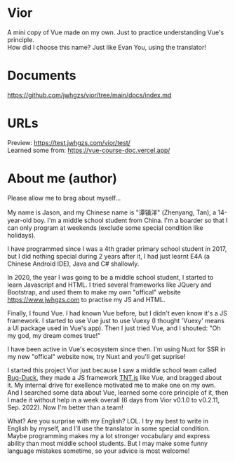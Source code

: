 # Vior
A mini copy of Vue made on my own. Just to practice understanding Vue's principle.  
How did I choose this name? Just like Evan You, using the translator!

# Documents
<https://github.com/jwhgzs/vior/tree/main/docs/index.md>

# URLs
Preview: <https://test.jwhgzs.com/vior/test/>  
Learned some from: <https://vue-course-doc.vercel.app/>

# About me (author)
Please allow me to brag about myself...

My name is Jason, and my Chinese name is "谭镇洋" (Zhenyang, Tan), a 14-year-old boy. I'm a middle school student from China. I'm a boarder so that I can only program at weekends (exclude some special condition like holidays).

I have programmed since I was a 4th grader primary school student in 2017, but I did nothing special during 2 years after it, I had just learnt E4A (a Chinese Android IDE), Java and C# shallowly.

In 2020, the year I was going to be a middle school student, I started to learn Javascript and HTML. I tried several frameworks like JQuery and Bootstrap, and used them to make my own "offical" website <https://www.jwhgzs.com> to practise my JS and HTML.

Finally, I found Vue. I had known Vue before, but I didn't even know it's a JS framework. I started to use Vue just to use Vuexy (I thought 'Vuexy' means a UI package used in Vue's app). Then I just tried Vue, and I shouted: "Oh my god, my dream comes true!"

I have been active in Vue's ecosystem since then. I'm using Nuxt for SSR in my new "offical" website now, try Nuxt and you'll get suprise!

I started this project Vior just because I saw a middle school team called [Bug-Duck](https://github.com/Bug-Duck), they made a JS framework [TNT.js](https://github.com/Bug-Duck/tntjs) like Vue, and bragged about it. My internal drive for exellence motivated me to make one on my own. And I searched some data about Vue, learned some core principle of it, then I made it without help in a week overall (6 days from Vior v0.1.0 to v0.2.11, Sep. 2022). Now I'm better than a team!

What? Are you surprise with my English? LOL. I try my best to write in English by myself, and I'll use the translator in some special condition. Maybe programming makes my a lot stronger vocabulary and express ability than most middle school students. But I may make some funny language mistakes sometime, so your advice is most welcome!
